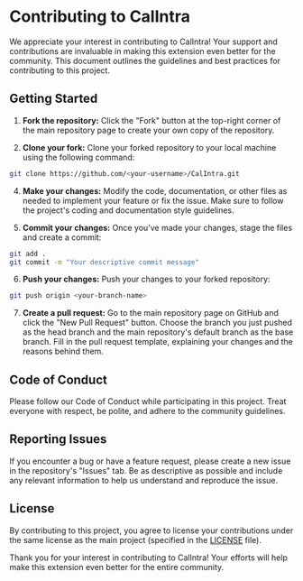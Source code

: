 # Contributing to CalIntra

We appreciate your interest in contributing to CalIntra! Your support and contributions are invaluable in making this extension even better for the community. This document outlines the guidelines and best practices for contributing to this project.

## Getting Started

1. **Fork the repository:** Click the "Fork" button at the top-right corner of the main repository page to create your own copy of the repository.

2. **Clone your fork:** Clone your forked repository to your local machine using the following command:
```sh
git clone https://github.com/<your-username>/CalIntra.git
```

4. **Make your changes:** Modify the code, documentation, or other files as needed to implement your feature or fix the issue. Make sure to follow the project's coding and documentation style guidelines.

5. **Commit your changes:** Once you've made your changes, stage the files and create a commit:
```sh
git add .
git commit -m "Your descriptive commit message"
```

6. **Push your changes:** Push your changes to your forked repository:

```sh
git push origin <your-branch-name>
```

7. **Create a pull request:** Go to the main repository page on GitHub and click the "New Pull Request" button. Choose the branch you just pushed as the head branch and the main repository's default branch as the base branch. Fill in the pull request template, explaining your changes and the reasons behind them.

## Code of Conduct

Please follow our Code of Conduct while participating in this project. Treat everyone with respect, be polite, and adhere to the community guidelines.

## Reporting Issues

If you encounter a bug or have a feature request, please create a new issue in the repository's "Issues" tab. Be as descriptive as possible and include any relevant information to help us understand and reproduce the issue.

## License

By contributing to this project, you agree to license your contributions under the same license as the main project (specified in the [LICENSE](/LICENSE) file).

Thank you for your interest in contributing to CalIntra! Your efforts will help make this extension even better for the entire community.

